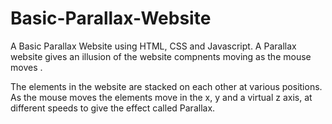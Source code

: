# Basic-Parallax-Website
A Basic Parallax Website using HTML, CSS and Javascript. A Parallax website gives an illusion of the website compnents moving as the mouse moves .

The elements in the website are stacked on each other at various positions. As the mouse moves the elements move in the x, y and a virtual z axis, at different speeds to give the effect called  Parallax.
